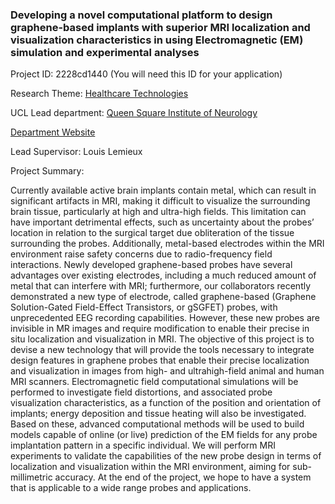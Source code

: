 ### Developing a novel computational platform to design graphene-based implants with superior MRI localization and visualization characteristics in using Electromagnetic (EM) simulation and experimental analyses

Project ID: 2228cd1440
(You will need this ID for your application)

Research Theme: [Healthcare Technologies](../themes/healthcare-technologies.md)

UCL Lead department: [Queen Square Institute of Neurology](../departments/queen-square-institute-of-neurology.md)

[Department Website](https://www.ucl.ac.uk/ion)

Lead Supervisor: Louis Lemieux

Project Summary:

Currently available active brain implants contain metal, which can result in significant artifacts in MRI, making it difficult to visualize the surrounding brain tissue, particularly at high and ultra-high fields. This limitation can have important detrimental effects, such as uncertainty about the probes’ location in relation to the surgical target due obliteration of the tissue surrounding the probes. Additionally, metal-based electrodes within the MRI environment raise safety concerns due to radio-frequency field interactions. Newly developed graphene-based probes have several advantages over existing electrodes, including a much reduced amount of metal that can interfere with MRI; furthermore, our collaborators recently demonstrated a new type of electrode, called graphene-based (Graphene Solution-Gated Field-Effect Transistors, or gSGFET) probes, with unprecedented EEG recording capabilities. However, these new probes are invisible in MR images and require modification to enable their precise in situ localization and visualization in MRI.
The objective of this project is to devise a new technology that will provide the tools necessary to integrate design features in graphene probes that enable their precise localization and visualization in images from high- and ultrahigh-field animal and human MRI scanners. Electromagnetic field computational simulations will be performed to investigate field distortions, and associated probe visualization characteristics, as a function of the position and orientation of implants; energy deposition and tissue heating will also be investigated. Based on these, advanced computational methods will be used to build models capable of online (or live) prediction of the EM fields for any probe implantation pattern in a specific individual.  We will perform MRI experiments to validate the capabilities of the new probe design in terms of localization and visualization within the MRI environment, aiming for sub-millimetric accuracy.
At the end of the project, we hope to have a system that is applicable to a wide range probes and applications.
